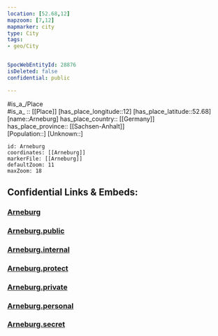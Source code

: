 ```yaml
---
location: [52.68,12] 
mapzoom: [7,12] 
mapmarker: city 
type: City
tags:
- geo/City


SpocWebEntityId: 28876
isDeleted: false
confidential: public

---
```

#is_a_/Place  
#is_a_ :: [[Place]] 
[has_place_longitude::12] 
[has_place_latitude::52.68] 
[name::Arneburg] 
has_place_country:: [[Germany]]  
has_place_province:: [[Sachsen-Anhalt]]  
[Population::] 
[Unknown::] 


```leaflet
id: Arneburg
coordinates: [[Arneburg]] 
markerFile: [[Arneburg]] 
defaultZoom: 11 
maxZoom: 18
```


## Confidential Links & Embeds: 

### [Arneburg](/_Standards/Earth/Continent/Europe/Europe~Central/Germany/Germany~East/Sachsen-Anhalt/counties~SA/Stendal/cities~Stendal/Arneburg-Goldbeck/City/Arneburg.md) 

### [Arneburg.public](/_public/Earth/Continent/Europe/Europe~Central/Germany/Germany~East/Sachsen-Anhalt/counties~SA/Stendal/cities~Stendal/Arneburg-Goldbeck/City/Arneburg.public.md) 

### [Arneburg.internal](/_internal/Earth/Continent/Europe/Europe~Central/Germany/Germany~East/Sachsen-Anhalt/counties~SA/Stendal/cities~Stendal/Arneburg-Goldbeck/City/Arneburg.internal.md) 

### [Arneburg.protect](/_protect/Earth/Continent/Europe/Europe~Central/Germany/Germany~East/Sachsen-Anhalt/counties~SA/Stendal/cities~Stendal/Arneburg-Goldbeck/City/Arneburg.protect.md) 

### [Arneburg.private](/_private/Earth/Continent/Europe/Europe~Central/Germany/Germany~East/Sachsen-Anhalt/counties~SA/Stendal/cities~Stendal/Arneburg-Goldbeck/City/Arneburg.private.md) 

### [Arneburg.personal](/_personal/Earth/Continent/Europe/Europe~Central/Germany/Germany~East/Sachsen-Anhalt/counties~SA/Stendal/cities~Stendal/Arneburg-Goldbeck/City/Arneburg.personal.md) 

### [Arneburg.secret](/_secret/Earth/Continent/Europe/Europe~Central/Germany/Germany~East/Sachsen-Anhalt/counties~SA/Stendal/cities~Stendal/Arneburg-Goldbeck/City/Arneburg.secret.md)

